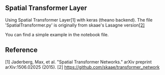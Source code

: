 ## Spatial Transformer Layer
Using Spatial Transformer Layer[1] with keras (theano backend). The file 'SpatialTransformer.py' is originally from skaae's Lasagne version[[2]](https://github.com/skaae/transformer_network/blob/master/transformerlayer.py)

You can find a simple example in the notebook file.

## Reference
[1] Jaderberg, Max, et al. "Spatial Transformer Networks." arXiv preprint arXiv:1506.02025 (2015).
[2] https://github.com/skaae/transformer_network
